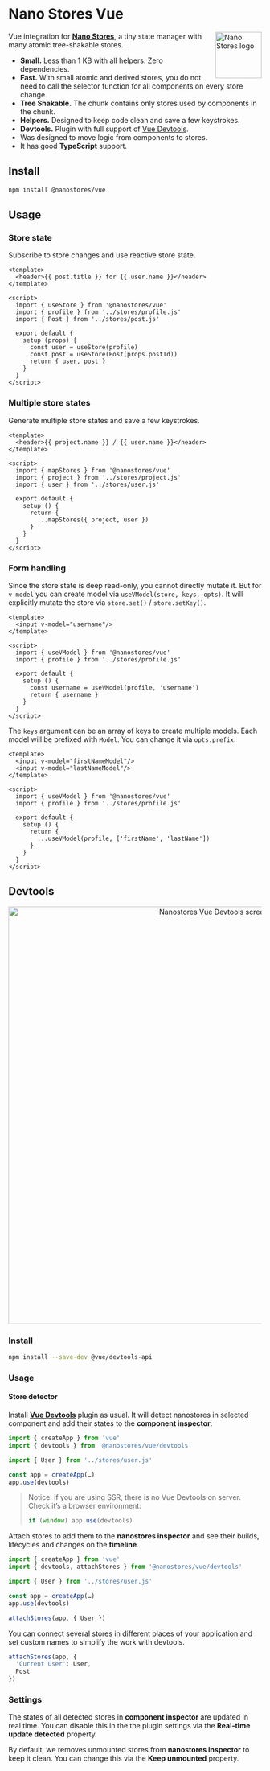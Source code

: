 # Nano Stores Vue

<img align="right" width="92" height="92" title="Nano Stores logo"
     src="https://nanostores.github.io/nanostores/logo.svg">

Vue integration for **[Nano Stores]**, a tiny state manager
with many atomic tree-shakable stores.

* **Small.** Less than 1 KB with all helpers. Zero dependencies.
* **Fast.** With small atomic and derived stores, you do not need to call
  the selector function for all components on every store change.
* **Tree Shakable.** The chunk contains only stores used by components
  in the chunk.
* **Helpers.** Designed to keep code clean and save a few keystrokes.
* **Devtools.** Plugin with full support of [Vue Devtools].
* Was designed to move logic from components to stores.
* It has good **TypeScript** support.

## Install

```sh
npm install @nanostores/vue
```

## Usage

### Store state

Subscribe to store changes and use reactive store state.

```vue
<template>
  <header>{{ post.title }} for {{ user.name }}</header>
</template>

<script>
  import { useStore } from '@nanostores/vue'
  import { profile } from '../stores/profile.js'
  import { Post } from '../stores/post.js'

  export default {
    setup (props) {
      const user = useStore(profile)
      const post = useStore(Post(props.postId))
      return { user, post }
    }
  }
</script>
```

### Multiple store states

Generate multiple store states and save a few keystrokes.

```vue
<template>
  <header>{{ project.name }} / {{ user.name }}</header>
</template>

<script>
  import { mapStores } from '@nanostores/vue'
  import { project } from '../stores/project.js'
  import { user } from '../stores/user.js'

  export default {
    setup () {
      return {
        ...mapStores({ project, user })
      }
    }
  }
</script>
```

### Form handling

Since the store state is deep read-only, you cannot directly mutate it.
But for `v-model` you can create model via `useVModel(store, keys, opts)`.
It will explicitly mutate the store via `store.set()` / `store.setKey()`.

```vue
<template>
  <input v-model="username"/>
</template>

<script>
  import { useVModel } from '@nanostores/vue'
  import { profile } from '../stores/profile.js'

  export default {
    setup () {
      const username = useVModel(profile, 'username')
      return { username }
    }
  }
</script>
```

The `keys` argument can be an array of keys to create multiple models.
Each model will be prefixed with `Model`. You can change it via `opts.prefix`.

```vue
<template>
  <input v-model="firstNameModel"/>
  <input v-model="lastNameModel"/>
</template>

<script>
  import { useVModel } from '@nanostores/vue'
  import { profile } from '../stores/profile.js'

  export default {
    setup () {
      return {
        ...useVModel(profile, ['firstName', 'lastName'])
      }
    }
  }
</script>
```

## Devtools

<p align="center">
  <img src="img/screenshot.jpg" alt="Nanostores Vue Devtools screenshot" width="830">
</p>

### Install

```sh
npm install --save-dev @vue/devtools-api
```

### Usage

#### Store detector

Install **[Vue Devtools]** plugin as usual. It will detect nanostores
in selected component and add their states to the **component inspector**.

```js
import { createApp } from 'vue'
import { devtools } from '@nanostores/vue/devtools'

import { User } from '../stores/user.js'

const app = createApp(…)
app.use(devtools)
```

> Notice: if you are using SSR, there is no Vue Devtools on server.
> Check it’s a browser environment:
> ```js
> if (window) app.use(devtools)
> ```

Attach stores to add them to the **nanostores inspector**
and see their builds, lifecycles and changes on the **timeline**.

```js
import { createApp } from 'vue'
import { devtools, attachStores } from '@nanostores/vue/devtools'

import { User } from '../stores/user.js'

const app = createApp(…)
app.use(devtools)

attachStores(app, { User })
```

You can connect several stores in different places of your application
and set custom names to simplify the work with devtools.

```js
attachStores(app, {
  'Current User': User,
  Post
})
```

### Settings

The states of all detected stores in **component inspector** are updated
in real time. You can disable this in the the plugin settings
via the **Real-time update detected** property.

By default, we removes unmounted stores from **nanostores inspector**
to keep it clean. You can change this via the **Keep unmounted** property.

[Nano Stores]: https://github.com/nanostores/nanostores/
[Vue Devtools]: https://devtools.vuejs.org
